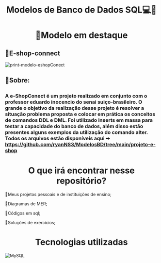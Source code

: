 <h1 align="center">Modelos de Banco de Dados SQL💻🐬<h1>
<h1 align="center">📌Modelo em destaque</h1>

<h2>🔷E-shop-connect</h2>

![print-modelo-eshopConect](https://github.com/ryanNS3/ModelosBD/assets/131712164/02b5fb52-ce33-495d-9b5b-5b8a866733f9)
<h2> 🔹Sobre:<h2>
  
### A e-ShopConect é um projeto realizado em conjunto com o professor eduardo inocencio do senai suiço-brasileiro. O grande o objetivo da realização desse projeto é resolver a situação problema proposta e colocar em prática os conceitos de comandos DDL e DML. Foi utilizado inserts em massa para testar a capacidade do banco de dados, além disso estão presentes alguns exemplos da utilização do comando alter. Todos os arquivos estão disponíveis aqui ➡ https://github.com/ryanNS3/ModelosBD/tree/main/projeto-e-shop    


<h1 align="center">O que irá encontrar nesse repositório?</h1>

🌊Meus projetos pessoais e de instituições de ensino;

🌊Diagramas de MER;

🌊Códigos em sql;

🌊Soluções de exercícios;


<h1  align="center">Tecnologias utilizadas</h1>

![MySQL](https://img.shields.io/badge/mysql-%2300f.svg?style=for-the-badge&logo=mysql&logoColor=white)
